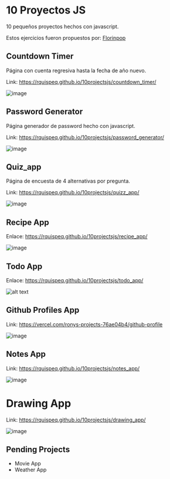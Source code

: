 # 10 Proyectos JS
10 pequeños proyectos hechos con javascript.

Estos ejercicios fueron propuestos por: 
[Florinpop](https://github.com/florinpop17/10-projects-10-hours/tree/master)

## Countdown Timer
Página con cuenta regresiva hasta la fecha de año nuevo.

Link: https://rquispeq.github.io/10projectsjs/countdown_timer/

![image](https://user-images.githubusercontent.com/23042251/130553556-d9ba67cf-0151-4ffd-b007-61d18bdfcdd9.png)

## Password Generator
Página generador de password hecho con javascript.

Link: https://rquispeq.github.io/10projectsjs/password_generator/

![image](https://user-images.githubusercontent.com/23042251/130553567-c4ec2309-9dae-4bcd-ba6c-968a74c84b5c.png)

## Quiz_app
Página de encuesta de 4 alternativas por pregunta.

Link: https://rquispeq.github.io/10projectsjs/quizz_app/

![image](https://user-images.githubusercontent.com/23042251/130553655-922c9ba0-6628-4c51-976c-ae401e9ae7f6.png)


## Recipe App

Enlace: https://rquispeq.github.io/10projectsjs/recipe_app/

![image](https://github.com/user-attachments/assets/2492627b-cfe0-4059-a8e5-1bef43a56a51)

## Todo App

Enlace: https://rquispeq.github.io/10projectsjs/todo_app/

![alt text](https://github.com/user-attachments/assets/e96d2c0e-1256-4c59-b365-ffd38f53268a)

## Github Profiles App

Link: https://vercel.com/ronys-projects-76ae04b4/github-profile

![image](https://github.com/user-attachments/assets/d1b8722f-4e47-47e0-8386-1c10d7274f0e)

## Notes App

Link: https://rquispeq.github.io/10projectsjs/notes_app/

![image](https://github.com/user-attachments/assets/f7e002c4-32a7-42b6-9569-186a67435516)

# Drawing App

Link: https://rquispeq.github.io/10projectsjs/drawing_app/

![image](https://github.com/user-attachments/assets/29a6dc40-5994-4cb9-b187-2575633277dc)

## Pending Projects
- Movie App
- Weather App